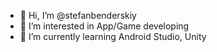 - 👋 Hi, I’m @stefanbenderskiy
- 👀 I’m interested in App/Game developing
- 🌱 I’m currently learning Android Studio, Unity
  
